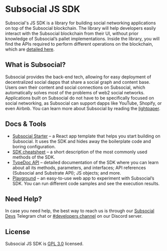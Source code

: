 # Subsocial JS SDK

Subsocial's JS SDK is a library for building social networking applications on top of the Subsocial blockchain. The library will help developers easily interact with the Subsocial blockchain from their UI, without prior knowledge of Subsocial’s pallet implementations. Inside the library, you will find the APIs required to perform different operations on the blockchain, which are <a href="https://docs.subsocial.network/docs/develop/how-to-guides/apiTypes" target="_blank">detailed here</a>. 

## What is Subsocial?

Subsocial provides the back-end tech, allowing for easy deployment of decentralized social dapps that share a social graph and content base. Users own their content and social connections on Subsocial, which automatically solves most of the problems of web2 social networks. Applications built on Subsocial do not have to be specifically focused on social networking, as Subsocial can support dapps like YouTube, Shopify, or even Airbnb. You can learn more about Subsocial by reading the <a href="https://docs.subsocial.network/docs/basics/" target="_blank">lightpaper</a>.

## Docs & Tools

- <a href="https://docs.subsocial.network/docs/develop/developer-quickstart/" target="_blank">Subsocial Starter</a> – a React app template that helps you start building on Subsocial. It uses the SDK and hides away the boilerplate code and boring configuration.
- <a href="https://docs.subsocial.network/docs/develop/sdk-cheatsheet/" target="_blank">SDK cheatsheet</a> – a short description of the most commonly used methods of the SDK.
- <a href="https://js-sdk-api.subsocial.network/" target="_blank">TypeDoc API</a> – detailed documentation of the SDK where you can learn about all its methods, parameters, and interfaces; API references (Subsocial and Substrate API); JS objects; and more.
- <a href="https://play.subsocial.network/" target="_blank">Playground</a> – an easy-to-use web app to experiment with Subsocial’s SDK. You can run different code samples and see the execution results.

## Need Help?

In case you need help, the best way to reach us is through our <a href="https://t.me/+oUpF3nTHlCkwNzA6" target="_blank">Subsocial Devs</a> Telegram chat or <a href="https://discord.gg/avccqJAW3C" target="_blank">#developers channel</a> on our Discord server.

## License

Subsocial JS SDK is [GPL 3.0](./LICENSE) licensed.
